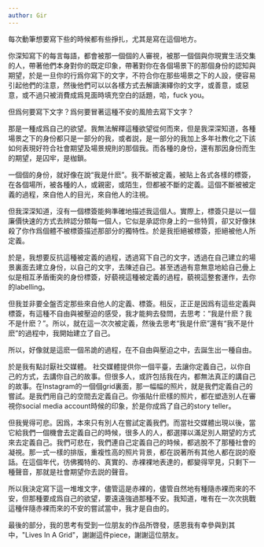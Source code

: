 ```yaml
---
author: Gir
---
```


每次動筆想要寫下些的時候都有些掙扎，尤其是寫在這個地方。

你深知寫下的每言每語，都會被那一個個的人審視，被那一個個與你現實生活交集的人，帶著他們本身對你的既定印象，帶著對你在各個場景下的那個身份的認知與期望，於是一旦你的行爲你寫下的文字，不符合你在那些場景之下的人設，便容易引起他們的注意，然後他們可以以各樣方式去解讀演繹你的文字，或善意，或惡意，或不過只被消費成爲見面時填充空白的話題，哈，fuck you。

但爲何要寫下文字？爲何要冒著這種不安的風險去寫下文字？

那是一種成爲自己的欲望。我無法解釋這種欲望從何而來，但是我深深知道，各種場景之下的身份都只是一部分的我，或者説，是一部分的我加上多年社教化之下該如何表現好符合社會期望及場景規則的那個我。而各種的身份，還有那因身份而生的期望，是囚牢，是枷鎖。

一個個的身份，就好像在說“我是什麽”。我不斷被定義，被貼上各式各樣的標簽，在各個場所，被各種的人，或親密，或陌生，但都被不斷的定義。這個不斷被被定義的過程，來自他人的目光，來自他人的注視。

但我深深知道，沒有一個標簽能夠準確地描述我這個人。實際上，標簽只是以一個廉價快速的方式去辨認分類每一個人，它似是承認你身上的一些特質，卻又好像抹殺了你作爲個體不被標簽描述那部分的獨特性。於是我拒絕被標簽，拒絕被他人所定義。

於是，我想要反抗這種被定義的過程，透過寫下自己的文字，透過在自己建立的場景裏面去建立身份，以自己的文字，去陳述自己。甚至透過有意無意地給自己曡上似是相互矛盾衝突的身份標簽，好藐視這種被定義的過程，藐視這整套運作，去你的labelling。

但我並非要全盤否定那些來自他人的定義、標簽。相反，正正是因爲有這些定義與標簽，有這種不自由與被壓迫的感受，我才能夠去發問，去思考：“我是什麽？我不是什麽？”。所以，就在這一次次被定義，然後去思考“我是什麽”還有“我不是什麽”的過程中，我開始建立了自己。

所以，好像就是這麽一個吊詭的過程，在不自由與壓迫之中，去誕生出一種自由。

於是我有點討厭社交媒體。
社交媒體提供你一個平臺，去讓你定義自己，以你自己的方式，去講你自己的故事。但很多人，或許包括我在内，都無法真正的講自己的故事。在Instagram的一個個grid裏面，那一幅幅的照片，就是我們定義自己的嘗試。是我們用自己的空間去定義自己。你張貼什麽樣的照片，都在塑造別人在審視你social media account時候的印象，於是你成爲了自己的story teller。

但我覺得可悲。因爲，本來只有別人在嘗試定義我們。而當社交媒體出現以後，當它給我們一個機會去定義自己的時候，很多人的人，都選擇以滿足別人期望的方式來去定義自己。我們可悲在，我們連自己定義自己的時候，都逃脫不了那種社會的凝視。那一式一樣的排版，重複性高的照片背景，都在説著所有其他人都在説的廢話。在這個年代，彷佛獨特的、真實的、赤裸裸地表達的，都變得罕見，只剩下一種聲音，那就是社會期望你去説的聲音。

所以我決定寫下這一堆堆文字，儘管這是赤裸的，儘管自然地有種隨赤裸而來的不安，但那種要成爲自己的欲望，要遠遠強過那種不安。我知道，唯有在一次次挑戰這種伴隨赤裸而來的不安的嘗試當中，我才是自由的。




最後的部分，我的思考有受到一位朋友的作品所啓發，感恩我有幸參與到其中，"Lives In A Grid"，謝謝這件piece，謝謝這位朋友。
